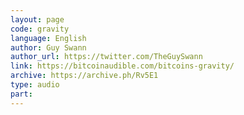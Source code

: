 ```yaml
---
layout: page
code: gravity
language: English
author: Guy Swann
author_url: https://twitter.com/TheGuySwann
link: https://bitcoinaudible.com/bitcoins-gravity/
archive: https://archive.ph/Rv5E1
type: audio
part: 
---
```

